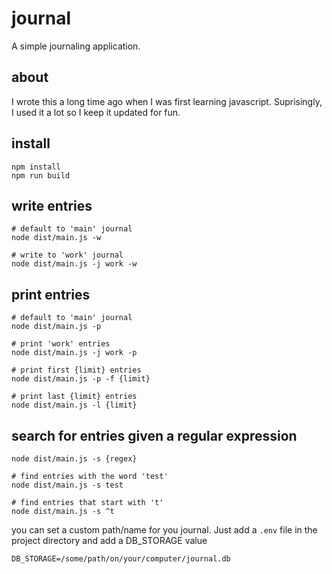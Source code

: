 # journal

A simple journaling application.

## about
I wrote this a long time ago when I was first learning javascript. Suprisingly, I used it a lot so I keep it updated for fun.

## install
    npm install
    npm run build

## write entries

    # default to 'main' journal
    node dist/main.js -w 
    
    # write to 'work' journal
    node dist/main.js -j work -w

## print entries

    # default to 'main' journal
    node dist/main.js -p

    # print 'work' entries
    node dist/main.js -j work -p

    # print first {limit} entries
    node dist/main.js -p -f {limit}

    # print last {limit} entries
    node dist/main.js -l {limit}

## search for entries given a regular expression

    node dist/main.js -s {regex}

    # find entries with the word 'test'
    node dist/main.js -s test

    # find entries that start with 't'
    node dist/main.js -s ^t


you can set a custom path/name for you journal. Just add a `.env` file in the project directory and add a DB_STORAGE value

    DB_STORAGE=/some/path/on/your/computer/journal.db